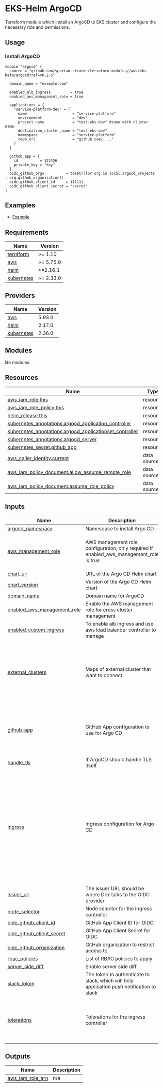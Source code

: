 # EKS-Helm ArgoCD

Terraform module which install an ArgoCD to EKS cluster and configure the necessary role and permissions.

## Usage

### Install ArgoCD 

```hcl
module "argocd" {
  source = "github.com/spartan-stratos/terraform-modules//aws/eks-helm/argocd?ref=v0.2.6"

  domain_name = "example.com"

  enabled_alb_ingress         = true
  enabled_aws_management_role = true

  applications = {
    "service-platform-dev" = {
      name                     = "service-platform"
      environment              = "dev"
      project_name             = "test-eks-dev" #same with cluster name
      destination_cluster_name = "test-eks-dev"
      namespace                = "service-platform"
      repo_url                 = "github.com/...."
    }
  }

  github_app = {
    id          = 123456
    private_key = "key"
  }
  oidc_github_orgs          = toset([for org in local.argocd_projects : org.github_organization])
  oidc_github_client_id     = 111111
  oidc_github_client_secret = "secret"
}
```

## Examples

- [Example](./examples/)

<!-- BEGIN_TF_DOCS -->
## Requirements

| Name | Version |
|------|---------|
| <a name="requirement_terraform"></a> [terraform](#requirement\_terraform) | >= 1.10 |
| <a name="requirement_aws"></a> [aws](#requirement\_aws) | >= 5.75.0 |
| <a name="requirement_helm"></a> [helm](#requirement\_helm) | >=2.16.1 |
| <a name="requirement_kubernetes"></a> [kubernetes](#requirement\_kubernetes) | >= 2.33.0 |

## Providers

| Name | Version |
|------|---------|
| <a name="provider_aws"></a> [aws](#provider\_aws) | 5.93.0 |
| <a name="provider_helm"></a> [helm](#provider\_helm) | 2.17.0 |
| <a name="provider_kubernetes"></a> [kubernetes](#provider\_kubernetes) | 2.36.0 |

## Modules

No modules.

## Resources

| Name | Type |
|------|------|
| [aws_iam_role.this](https://registry.terraform.io/providers/hashicorp/aws/latest/docs/resources/iam_role) | resource |
| [aws_iam_role_policy.this](https://registry.terraform.io/providers/hashicorp/aws/latest/docs/resources/iam_role_policy) | resource |
| [helm_release.this](https://registry.terraform.io/providers/hashicorp/helm/latest/docs/resources/release) | resource |
| [kubernetes_annotations.argocd_application_controller](https://registry.terraform.io/providers/hashicorp/kubernetes/latest/docs/resources/annotations) | resource |
| [kubernetes_annotations.argocd_applicationset_controller](https://registry.terraform.io/providers/hashicorp/kubernetes/latest/docs/resources/annotations) | resource |
| [kubernetes_annotations.argocd_server](https://registry.terraform.io/providers/hashicorp/kubernetes/latest/docs/resources/annotations) | resource |
| [kubernetes_secret.github_app](https://registry.terraform.io/providers/hashicorp/kubernetes/latest/docs/resources/secret) | resource |
| [aws_caller_identity.current](https://registry.terraform.io/providers/hashicorp/aws/latest/docs/data-sources/caller_identity) | data source |
| [aws_iam_policy_document.allow_assume_remote_role](https://registry.terraform.io/providers/hashicorp/aws/latest/docs/data-sources/iam_policy_document) | data source |
| [aws_iam_policy_document.assume_role_policy](https://registry.terraform.io/providers/hashicorp/aws/latest/docs/data-sources/iam_policy_document) | data source |

## Inputs

| Name | Description | Type | Default | Required |
|------|-------------|------|---------|:--------:|
| <a name="input_argocd_namespace"></a> [argocd\_namespace](#input\_argocd\_namespace) | Namespace to install Argo CD | `string` | `"argocd"` | no |
| <a name="input_aws_management_role"></a> [aws\_management\_role](#input\_aws\_management\_role) | AWS management role configuration, only required if enabled\_aws\_management\_role is true | <pre>object({<br/>    eks_oidc_provider_arn = string<br/>    role_name             = string<br/>    eks_oidc_provider_url = string<br/>  })</pre> | `null` | no |
| <a name="input_chart_url"></a> [chart\_url](#input\_chart\_url) | URL of the Argo CD Helm chart | `string` | `"https://argoproj.github.io/argo-helm"` | no |
| <a name="input_chart_version"></a> [chart\_version](#input\_chart\_version) | Version of the Argo CD Helm chart | `string` | `"7.8.14"` | no |
| <a name="input_domain_name"></a> [domain\_name](#input\_domain\_name) | Domain name for ArgoCD | `string` | n/a | yes |
| <a name="input_enabled_aws_management_role"></a> [enabled\_aws\_management\_role](#input\_enabled\_aws\_management\_role) | Enable the AWS management role for cross cluster management | `bool` | `false` | no |
| <a name="input_enabled_custom_ingress"></a> [enabled\_custom\_ingress](#input\_enabled\_custom\_ingress) | To enable alb ingress and use aws load balancer controller to manage | `bool` | `false` | no |
| <a name="input_external_clusters"></a> [external\_clusters](#input\_external\_clusters) | Maps of external cluster that want to connect | <pre>map(object({<br/>    assumeRole       = string<br/>    server           = string<br/>    labels           = optional(map(any), {})<br/>    annotations      = optional(map(any), {})<br/>    namespace        = optional(string, "")<br/>    clusterResources = optional(bool, false)<br/>    config           = map(any)<br/>  }))</pre> | `{}` | no |
| <a name="input_github_app"></a> [github\_app](#input\_github\_app) | GitHub App configuration to use for Argo CD | <pre>object({<br/>    secret_name     = string<br/>    app_id          = number<br/>    installation_id = number<br/>    private_key     = string<br/>    organization    = string<br/>  })</pre> | n/a | yes |
| <a name="input_handle_tls"></a> [handle\_tls](#input\_handle\_tls) | If ArgoCD should handle TLS itself | `bool` | `false` | no |
| <a name="input_ingress"></a> [ingress](#input\_ingress) | Ingress configuration for Argo CD | <pre>object({<br/>    enabled       = bool<br/>    ingress_class = optional(string, "alb")<br/>    controller    = optional(string, "aws")<br/>    annotations   = optional(map(string), {})<br/>    path          = optional(string, "/*")<br/>    pathType      = optional(string, "ImplementationSpecific")<br/>  })</pre> | <pre>{<br/>  "annotations": {<br/>    "alb.ingress.kubernetes.io/group.name": "external",<br/>    "alb.ingress.kubernetes.io/healthcheck-path": "/health/",<br/>    "alb.ingress.kubernetes.io/listen-ports": "[{\"HTTPS\": 443}]",<br/>    "alb.ingress.kubernetes.io/scheme": "internet-facing",<br/>    "alb.ingress.kubernetes.io/target-type": "ip",<br/>    "kubernetes.io/ingress.class": "alb"<br/>  },<br/>  "controller": "aws",<br/>  "enabled": true,<br/>  "ingress_class": "alb",<br/>  "path": "/",<br/>  "pathType": "Prefix"<br/>}</pre> | no |
| <a name="input_issuer_url"></a> [issuer\_url](#input\_issuer\_url) | The issuer URL should be where Dex talks to the OIDC provider | `string` | `"http://argocd-dex-server:5556"` | no |
| <a name="input_node_selector"></a> [node\_selector](#input\_node\_selector) | Node selector for the ingress controller | `map(string)` | `{}` | no |
| <a name="input_oidc_github_client_id"></a> [oidc\_github\_client\_id](#input\_oidc\_github\_client\_id) | GitHub App Client ID for OIDC | `string` | n/a | yes |
| <a name="input_oidc_github_client_secret"></a> [oidc\_github\_client\_secret](#input\_oidc\_github\_client\_secret) | GitHub App Client Secret for OIDC | `string` | n/a | yes |
| <a name="input_oidc_github_organization"></a> [oidc\_github\_organization](#input\_oidc\_github\_organization) | GitHub organization to restrict access to | `string` | n/a | yes |
| <a name="input_rbac_policies"></a> [rbac\_policies](#input\_rbac\_policies) | List of RBAC policies to apply | `list(string)` | `[]` | no |
| <a name="input_server_side_diff"></a> [server\_side\_diff](#input\_server\_side\_diff) | Enable server side diff | `bool` | `true` | no |
| <a name="input_slack_token"></a> [slack\_token](#input\_slack\_token) | The token to authenticate to slack, which will help application push notification to slack | `string` | `""` | no |
| <a name="input_tolerations"></a> [tolerations](#input\_tolerations) | Tolerations for the ingress controller | <pre>list(object({<br/>    key      = string<br/>    operator = string<br/>    value    = optional(string)<br/>    effect   = optional(string)<br/>  }))</pre> | `[]` | no |

## Outputs

| Name | Description |
|------|-------------|
| <a name="output_aws_iam_role_arn"></a> [aws\_iam\_role\_arn](#output\_aws\_iam\_role\_arn) | n/a |
<!-- END_TF_DOCS -->